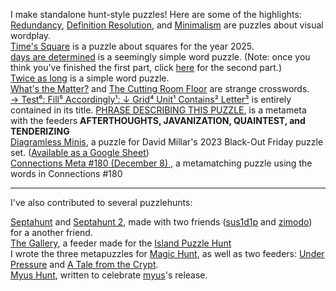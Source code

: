 I make standalone hunt-style puzzles! Here are some of the highlights:<br>
[Redundancy](https://puzzling.stackexchange.com/questions/109708/redundancy), [Definition Resolution](https://puzzling.stackexchange.com/questions/111258/definition-resolution), and
[Minimalism](https://puzzling.stackexchange.com/questions/110475/minimalism) are puzzles about visual wordplay.<br>
[Time's Square](https://puzzling.stackexchange.com/questions/129898/times-square-a-new-years-puzzle) is a puzzle about squares for the year 2025.<br>
[days are determined](https://i.stack.imgur.com/gJWXe.png) is a seemingly simple word puzzle. (Note: once you think you've finished the first part, click [here](https://i.stack.imgur.com/DEAvl.png) for the second part.)<br>
[Twice as long](https://puzzling.stackexchange.com/questions/116412/how-can-i-make-my-puzzles-twice-as-long) is a simple word puzzle.<br>
[What's the Matter?](https://puzzling.stackexchange.com/questions/128026/whats-the-matter) and [The Cutting Room Floor](https://puzzling.stackexchange.com/questions/131267/the-cutting-room-floor) are strange crosswords.<br>
[→ Test⁶: Fill⁵ Accordingly¹: ↓ Grid⁴ Unit¹ Contains² Letter³](https://puzzling.stackexchange.com/questions/130264/%e2%86%92-test%e2%81%b6-fill%e2%81%b5-accordingly%c2%b9-%e2%86%93-grid%e2%81%b4-unit%c2%b9-contains%c2%b2-letter%c2%b3) is entirely contained in its title.
[PHRASE DESCRIBING THIS PUZZLE](https://i.imgur.com/s8oujmf.png), is a metameta with the feeders **AFTERTHOUGHTS, JAVANIZATION, QUAINTEST, and TENDERIZING**<br>
[Diagramless Minis](https://thegriddle.net/puzzledir/grab-bag_2023_11_24.pdf#page=4), a puzzle for David Millar's 2023 Black-Out Friday puzzle set. ([Available as a Google Sheet](https://docs.google.com/spreadsheets/u/1/d/1k3Jp0wiHeke7D21U72FO5OJKwwLfi0dXNB_LFRXaHsc/copy))<br>
[Connections Meta #180 (December 8)
](https://docs.google.com/spreadsheets/d/1iCLhMuOi_pEn1WBnJRSnOmJdvqOak0RkTpxFLxeEISU/edit), a metamatching puzzle using the words in Connections #180<br>

---
I've also contributed to several puzzlehunts:

[Septahunt](https://docs.google.com/spreadsheets/u/1/d/1T16A0dZxV0As24ZiSfBgFdCgtFkq0nghhDqnQtAMCTs/) and [Septahunt 2](https://docs.google.com/spreadsheets/d/10AP6N8dQfs63jmbU-CjRnWFTHiuHQLS7PuwHpzDR8Mo/edit?gid=718573448#gid=718573448), made with two friends ([sus1d1p](https://crosshare.org/sus1d1p) and [zimodo](https://zirnodo.blogspot.com/)) for a another friend.<br>
[The Gallery](https://islandpuzzlehunt.com/puzzle/the-gallery/), a feeder made for the [Island Puzzle Hunt](https://islandpuzzlehunt.com/)<br>
I wrote the three metapuzzles for [Magic Hunt](https://puzzlehuntmy.us/hunt/13-Magic-Hunt), as well as two feeders: [Under Pressure](https://puzzlehuntmy.us/hunt/13-Magic-Hunt/puzzle/90-pressureTMPP) and [A Tale from the Crypt](https://puzzlehuntmy.us/hunt/13-Magic-Hunt/puzzle/93-talefromcryptTMPP).<br>
[Myus Hunt](https://puzzlehuntmy.us/hunt/3-myus_hunt), written to celebrate [myus](https://www.puzzles.wiki/wiki/Myus)'s release.

